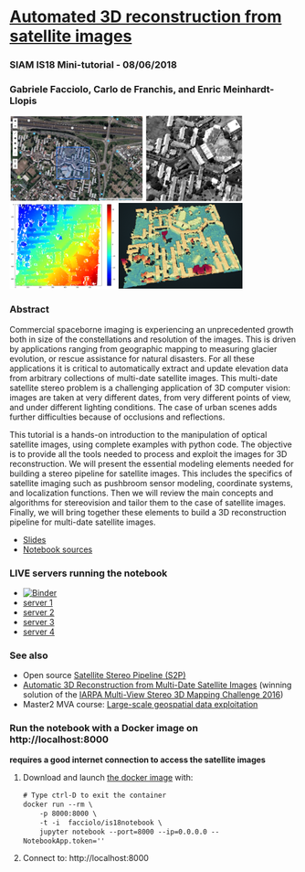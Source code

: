 # [Automated 3D reconstruction from satellite images](https://www.siam-is18.dm.unibo.it/minitutorials)
### SIAM IS18 Mini-tutorial - 08/06/2018
### Gabriele Facciolo, Carlo de Franchis, and Enric Meinhardt-Llopis


<img src="docs/step1_150.png" >
<img src="docs/step2_150.png" >
<img src="docs/step3_150.png" >
<img src="docs/step4_150.png" >


### Abstract

Commercial spaceborne imaging is experiencing an unprecedented growth both in size of the constellations and resolution of the images. This is driven by applications ranging from geographic mapping to measuring glacier evolution, or rescue assistance for natural disasters. For all these applications it is critical to automatically extract and update elevation data from arbitrary collections of multi-date satellite images. This multi-date satellite stereo problem is a challenging application of 3D computer vision: images are taken at very different dates, from very different points of view, and under different lighting conditions. The case of urban scenes adds further difficulties because of occlusions and reflections. 

This tutorial is a hands-on introduction to the manipulation of optical satellite images, using complete examples with python code. The objective is to provide all the tools needed to process and exploit the images for 3D reconstruction. We will present the essential modeling elements needed for building a stereo pipeline for satellite images. This includes the specifics of satellite imaging such as pushbroom sensor modeling, coordinate systems, and localization functions. Then we will review the main concepts and algorithms for stereovision and tailor them to the case of satellite images. Finally, we will bring together these elements to build a 3D reconstruction pipeline for multi-date satellite images.


* [Slides](docs/slidesIS18.pdf)
* [Notebook sources](https://github.com/gfacciol/IS18notebook)


### LIVE servers running the notebook

* [![Binder](https://mybinder.org/badge.svg)](https://mybinder.org/v2/gh/gfacciol/IS18notebook/master?filepath=IS18.ipynb)
* <a href="http://menthe.ovh.hw.ipol.im:8080/">server 1</a>
* <a href="http://avocat.ovh.hw.ipol.im:8080/">server 2</a>
* <a href="http://piadina.ovh.hw.ipol.im:8080/">server 3</a>
* <a href="http://tigella.ovh.hw.ipol.im:8080/">server 4</a>

### See also

* Open source [Satellite Stereo Pipeline (S2P)](https://github.com/MISS3D/s2p)
* [Automatic 3D Reconstruction from Multi-Date Satellite Images](https://gfacciol.github.io/multi-date-stereo/) (winning solution of the [IARPA Multi-View Stereo 3D Mapping Challenge 2016](https://www.iarpa.gov/challenges/3dchallenge.html#winners))
* Master2 MVA course: [Large-scale geospatial data exploitation](https://mvaisat.wp.imt.fr/)


### Run the notebook with a Docker image on http://localhost:8000

**requires a good internet connection to access the satellite images** 


1. Download and launch [the docker image](https://hub.docker.com/r/facciolo/is18notebook) with:

       # Type ctrl-D to exit the container
       docker run --rm \
           -p 8000:8000 \
           -t -i  facciolo/is18notebook \ 
           jupyter notebook --port=8000 --ip=0.0.0.0 --NotebookApp.token=''

2. Connect to:  http://localhost:8000




<!-- 
You can run the server locally using a Docker image.
We tested it on Linux and MacOS systems.

* [https://hub.docker.com/r/facciolo/is18-satellite-minitutorial/](https://hub.docker.com/r/facciolo/is18-satellite-minitutorial/)


### To launch the docker image:

1. First create the shared home directory in the host computer:

       mkdir ~/is18tutorial
       # makes writable by the docker use
       chmod o+rwx ~/is18tutorial

2. Then launch the docker instance by calling (automatically downloads it):

       # Type ctrl-D to exit the container
       docker run --rm \
           -v ~/is18tutorial:/home/student1/IS18 \
           -p 8000:8000 -p 8008:8008  \
           --env EXTERNAL_HTTP_SRV_URL=http://localhost:8008 \
           -t -i  facciolo/is18-satellite-minitutorial \
           bash /singleuser_initscript.sh

3. Connect to:    http://localhost:8000
-->   
